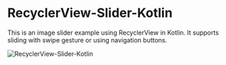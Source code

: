 # RecyclerView-Slider-Kotlin
This is an image slider example using RecyclerView in Kotlin. It supports sliding with swipe gesture or using navigation buttons.

![RecyclerView-Slider-Kotlin](https://user-images.githubusercontent.com/31993071/223225178-60c11087-3aa8-42c7-8c04-cc3d8031b374.gif)
